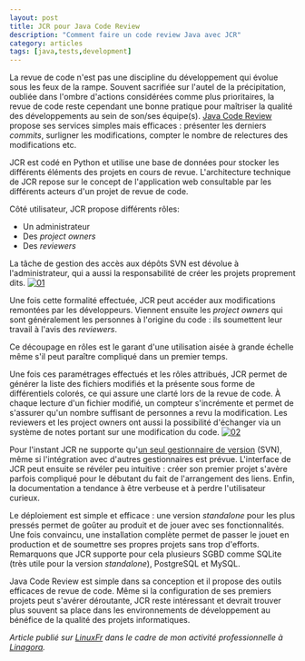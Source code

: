 ```yaml
---
layout: post
title: JCR pour Java Code Review
description: "Comment faire un code review Java avec JCR"
category: articles
tags: [java,tests,development]
---
```


La revue de code n'est pas une discipline du développement qui évolue sous les feux de la rampe. Souvent sacrifiée sur l'autel de la précipitation, oubliée dans l'ombre d'actions considérées comme plus prioritaires, la revue de code reste cependant une bonne pratique pour maîtriser la qualité des développements au sein de son/ses équipe(s). [Java Code Review](http://jcodereview.sourceforge.net/) propose ses services simples mais efficaces : présenter les derniers *commits*, surligner les modifications, compter le nombre de relectures des modifications etc.

JCR est codé en Python et utilise une base de données pour stocker les différents éléments des projets en cours de revue. L'architecture technique de JCR repose sur le concept de l'application web consultable par les différents acteurs d'un projet de revue de code.

Côté utilisateur, JCR propose différents rôles:
- Un administrateur
- Des *project owners*
- Des *reviewers*

La tâche de gestion des accès aux dépôts SVN est dévolue à l'administrateur, qui a aussi la responsabilité de créer les projets proprement dits. [![01](http://08000linux.com/blogs/files/2009/12/01.png)](http://08000linux.com/blogs/files/2009/12/01.png)

Une fois cette formalité effectuée, JCR peut accéder aux modifications remontées par les développeurs. Viennent ensuite les *project owners* qui sont généralement les personnes à l'origine du code : ils soumettent leur travail à l'avis des *reviewers*.

Ce découpage en rôles est le garant d'une utilisation aisée à grande échelle même s'il peut paraître compliqué dans un premier temps.

Une fois ces paramétrages effectués et les rôles attribués, JCR permet de générer la liste des fichiers modifiés et la présente sous forme de différentiels colorés, ce qui assure une clarté lors de la revue de code. À chaque lecture d'un fichier modifié, un compteur s'incrémente et permet de s'assurer qu'un nombre suffisant de personnes a revu la modification. Les reviewers et les project owners ont aussi la possibilité d'échanger via un système de notes portant sur une modification du code. [![02](http://08000linux.com/blogs/files/2009/12/02.png)](http://08000linux.com/blogs/files/2009/12/02.png)

Pour l'instant JCR ne supporte qu'[un seul gestionnaire de version](http://jcodereview.sourceforge.net/html/faq.html#why-jcr-instead-of-other-code-review-tools) (SVN), même si l'intégration avec d'autres gestionnaires est prévue. L'interface de JCR peut ensuite se révéler peu intuitive : créer son premier projet s'avère parfois compliqué pour le débutant du fait de l'arrangement des liens. Enfin, la documentation a tendance à être verbeuse et à perdre l'utilisateur curieux.

Le déploiement est simple et efficace : une version *standalone* pour les plus pressés permet de goûter au produit et de jouer avec ses fonctionnalités. Une fois convaincu, une installation complète permet de passer le jouet en production et de soumettre ses propres projets sans trop d'efforts. Remarquons que JCR supporte pour cela plusieurs SGBD comme SQLite (très utile pour la version *standalone*), PostgreSQL et MySQL.

Java Code Review est simple dans sa conception et il propose des outils efficaces de revue de code. Même si la configuration de ses premiers projets peut s'avérer déroutante, JCR reste intéressant et devrait trouver plus souvent sa place dans les environnements de développement au bénéfice de la qualité des projets informatiques.

*Article publié sur [LinuxFr](http://linuxfr.org/~galaux/) dans le cadre de mon activité professionnelle à [Linagora](http://linagora.com/).*

